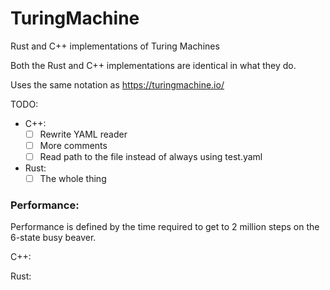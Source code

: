 # TuringMachine
Rust and C++ implementations of Turing Machines

Both the Rust and C++ implementations are identical in what they do.

Uses the same notation as https://turingmachine.io/

TODO:
- C++:
  - [ ] Rewrite YAML reader
  - [ ] More comments
  - [ ] Read path to the file instead of always using test.yaml
- Rust:
  - [ ] The whole thing 

### Performance:
Performance is defined by the time required to get to 2 million steps on the 6-state busy beaver.

C++:

Rust:
